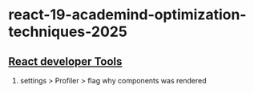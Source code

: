 # react-19-academind-optimization-techniques-2025

## [React developer Tools](https://chromewebstore.google.com/detail/react-developer-tools/fmkadmapgofadopljbjfkapdkoienihi?hl=en)
1. settings > Profiler > flag why components was rendered
